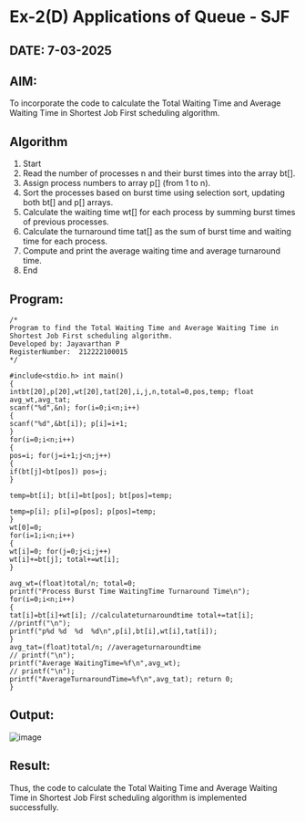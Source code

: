 # Ex-2(D) Applications of Queue - SJF
## DATE: 7-03-2025
## AIM:
To incorporate the code to calculate the Total Waiting Time and Average Waiting Time in Shortest Job First scheduling algorithm.
## Algorithm
1. Start 
2. Read the number of processes n and their burst times into the array bt[]. 
3. Assign process numbers to array p[] (from 1 to n). 
4. Sort the processes based on burst time using selection sort, updating both bt[] and p[] arrays. 
5. Calculate the waiting time wt[] for each process by summing burst times of previous 
processes. 
6. Calculate the turnaround time tat[] as the sum of burst time and waiting time for each 
process. 
7. Compute and print the average waiting time and average turnaround time. 
8. End

## Program:
```
/*
Program to find the Total Waiting Time and Average Waiting Time in Shortest Job First scheduling algorithm.
Developed by: Jayavarthan P
RegisterNumber:  212222100015
*/

#include<stdio.h> int main()
{
intbt[20],p[20],wt[20],tat[20],i,j,n,total=0,pos,temp; float avg_wt,avg_tat;
scanf("%d",&n); for(i=0;i<n;i++)
{
scanf("%d",&bt[i]); p[i]=i+1;
}
for(i=0;i<n;i++)
{
pos=i; for(j=i+1;j<n;j++)
{
if(bt[j]<bt[pos]) pos=j;
}
 
temp=bt[i]; bt[i]=bt[pos]; bt[pos]=temp;

temp=p[i]; p[i]=p[pos]; p[pos]=temp;
}
wt[0]=0;
for(i=1;i<n;i++)
{
wt[i]=0; for(j=0;j<i;j++)
wt[i]+=bt[j]; total+=wt[i];
}

avg_wt=(float)total/n; total=0;
printf("Process Burst Time WaitingTime Turnaround Time\n"); for(i=0;i<n;i++)
{
tat[i]=bt[i]+wt[i]; //calculateturnaroundtime total+=tat[i];
//printf("\n");
printf("p%d	%d	%d	%d\n",p[i],bt[i],wt[i],tat[i]);
}
avg_tat=(float)total/n; //averageturnaroundtime
// printf("\n");
printf("Average WaitingTime=%f\n",avg_wt);
// printf("\n");
printf("AverageTurnaroundTime=%f\n",avg_tat); return 0;
}

```

## Output:

![image](https://github.com/user-attachments/assets/d8c7ce79-ddb7-40b7-a1ee-2c7c6b6c6a6d)


## Result:
Thus, the code to calculate the Total Waiting Time and Average Waiting Time in Shortest Job First scheduling algorithm is implemented successfully.
